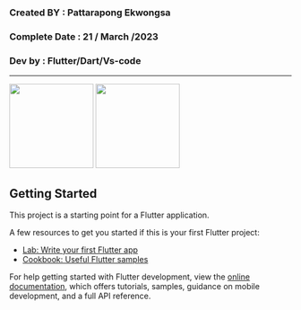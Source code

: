 ### Created BY : Pattarapong Ekwongsa

### Complete Date : 21 / March /2023

### Dev by : Flutter/Dart/Vs-code

***



<img src="https://user-images.githubusercontent.com/127838702/226537003-6561ef85-3908-4391-acb3-55a53bb864cf.png" width="150">

<img src="https://user-images.githubusercontent.com/127838702/226537278-779867e6-6e66-4f9d-adc0-be64fbd11fb3.png" width="150">




## Getting Started

This project is a starting point for a Flutter application.

A few resources to get you started if this is your first Flutter project:

- [Lab: Write your first Flutter app](https://docs.flutter.dev/get-started/codelab)
- [Cookbook: Useful Flutter samples](https://docs.flutter.dev/cookbook)

For help getting started with Flutter development, view the
[online documentation](https://docs.flutter.dev/), which offers tutorials,
samples, guidance on mobile development, and a full API reference.
